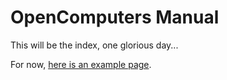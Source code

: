 # OpenComputers Manual

This will be the index, one glorious day...

For now, [here is an example page](example.md).